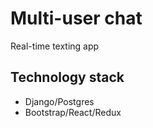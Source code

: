 # Multi-user chat
Real-time texting app
## Technology stack
* Django/Postgres
* Bootstrap/React/Redux
